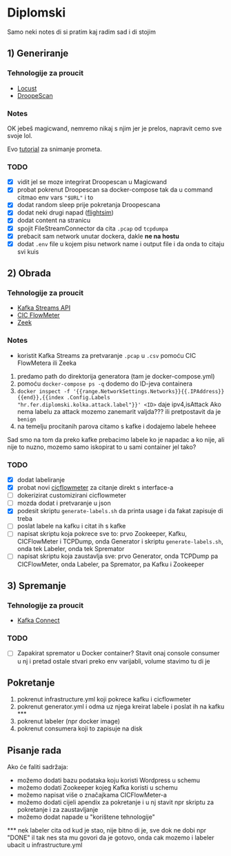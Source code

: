 # Diplomski
Samo neki notes di si pratim kaj radim sad i di stojim

## 1) Generiranje
### Tehnologije za proucit
- [Locust](https://locust.io/)
- [DroopeScan](https://github.com/SamJoan/droopescan)

### Notes
OK jebeš magicwand, nemremo nikaj s njim jer je prelos, napravit cemo sve svoje lol.



Evo [tutorial](https://faun.pub/snooping-on-container-traffic-in-docker-compose-d34764a01276) za snimanje prometa. 

### TODO
- [x] vidit jel se moze integrirat Droopescan u Magicwand
- [x] probat pokrenut Droopescan sa docker-compose tak da u command citmao env vars `"$URL"` i to
- [x] dodat random sleep prije pokretanja Droopescana
- [x] dodat neki drugi napad ([flightsim](https://github.com/alphasoc/flightsim))
- [x] dodat content na stranicu
- [x] spojit FileStreamConnector da cita `.pcap` od `tcpdumpa`
- [x] prebacit sam network unutar dockera, dakle <b>ne na hostu</b>
- [x] dodat `.env` file u kojem pisu network name i output file i da onda to citaju svi kuis

## 2) Obrada
### Tehnologije za proucit
- [Kafka Streams API](https://kafka.apache.org/documentation/streams/)
- [CIC FlowMeter](https://www.unb.ca/cic/research/applications.html#CICFlowMeter)
- [Zeek](https://docs.zeek.org/en/master/)

### Notes
- koristit Kafka Streams za pretvaranje `.pcap` u `.csv` pomoću CIC FlowMetera ili Zeeka
1) predamo path do direktorija generatora (tam je docker-compose.yml)
2) pomoću `docker-compose ps -q` dodemo do ID-jeva containera
3) ```docker inspect -f '{{range.NetworkSettings.Networks}}{{.IPAddress}}{{end}},{{index .Config.Labels "hr.fer.diplomski.kolka.attack.label"}}' <ID>``` daje ipv4,isAttack
Ako nema labelu za attack mozemo zanemarit valjda??? ili pretpostavit da je `benign`
4) na temelju procitanih parova citamo s kafke i dodajemo labele heheee


Sad smo na tom da preko kafke prebacimo labele ko je napadac a ko nije, ali nije to nuzno,
mozemo samo iskopirat to u sami container jel tako?

### TODO
- [x] dodat labeliranje
- [x] probat novi [cicflowmeter](https://github.com/datthinh1801/cicflowmeter/tree/main/src/cicflowmeter) za citanje direkt s interface-a
- [ ] dokerizirat customizirani cicflowmeter
- [ ] mozda dodat i pretvaranje u json
- [x] podesit skriptu `generate-labels.sh` da printa usage i da fakat zapisuje di treba
- [ ] poslat labele na kafku i citat ih s kafke
- [ ] napisat skriptu koja pokrece sve to: prvo Zookeeper, Kafku, CICFlowMeter i TCPDump, onda Generator i skriptu `generate-labels.sh`, onda tek Labeler, onda tek Spremator
- [ ] napisat skriptu koja zaustavlja sve: prvo Generator, onda TCPDump pa CICFlowMeter, onda Labeler, pa Spremator, pa Kafku i Zookeeper

## 3) Spremanje
### Tehnologije za proucit
- [Kafka Connect](https://docs.confluent.io/platform/current/connect/index.html)

### TODO
- [ ] Zapakirat spremator u Docker container? Stavit onaj console consumer u nj i pretad ostale stvari preko env varijabli, volume stavimo tu di je

## Pokretanje
1) pokrenut infrastructure.yml koji pokrece kafku i cicflowmeter
2) pokrenut generator.yml i odma uz njega kreirat labele i poslat ih na kafku ***
3) pokrenut labeler (npr docker image)
4) pokrenut consumera koji to zapisuje na disk

## Pisanje rada
Ako će faliti sadržaja:
- možemo dodati bazu podataka koju koristi Wordpress u schemu
- možemo dodati Zookeeper kojeg Kafka koristi u schemu
- možemo napisat više o značajkama CICFlowMeter-a
- možemo dodati cijeli apendix za pokretanje i u nj stavit npr skriptu za pokretanje i za zaustavljanje
- možemo dodat napade u "korištene tehnologije"

*** nek labeler cita od kud je stao, nije bitno di je, sve dok ne dobi npr "DONE" il tak nes sta mu govori da je gotovo, onda cak mozemo i labeler ubacit u infrastructure.yml
